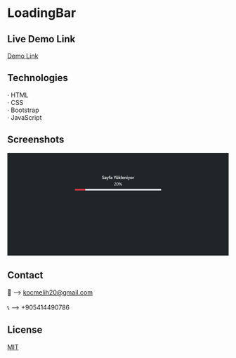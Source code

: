 # LoadingBar
 
## Live Demo Link
<a href="https://melihkocc.github.io/TimeCalculatingApp/">Demo Link</a>

## Technologies
· HTML<br>
· CSS<br>
· Bootstrap<br>
· JavaScript

## Screenshots
![Example screenshot](./images/loading.png)

## Contact
📧 --> kocmelih20@gmail.com <br><br>
📞 --> +905414490786

## License
[MIT](https://choosealicense.com/licenses/mit/)
